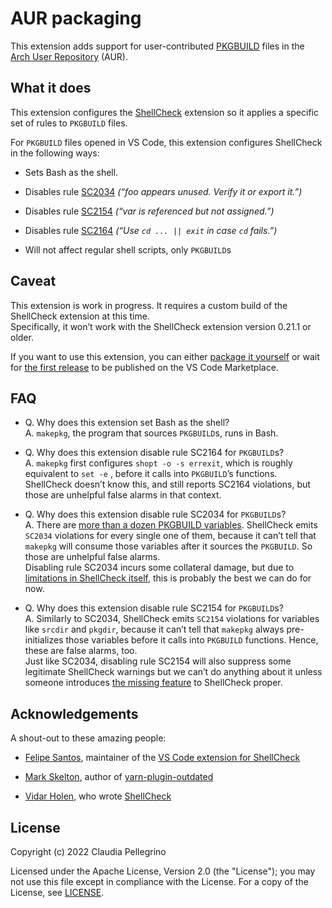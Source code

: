 # AUR packaging

This extension adds support for user-contributed
[PKGBUILD](https://wiki.archlinux.org/title/PKGBUILD) files in the
[Arch User Repository](https://aur.archlinux.org/) (AUR).

## What it does

This extension configures the
[ShellCheck](https://marketplace.visualstudio.com/items?itemName=timonwong.shellcheck)
extension so it applies a specific set of rules to `PKGBUILD` files.

For `PKGBUILD` files opened in VS Code, this extension configures
ShellCheck in the following ways:

- Sets Bash as the shell.

- Disables rule [SC2034](https://www.shellcheck.net/wiki/SC2034)
  _(“foo appears unused. Verify it or export it.”)_

- Disables rule [SC2154](https://www.shellcheck.net/wiki/SC2154)
  _(“var is referenced but not assigned.”)_

- Disables rule [SC2164](https://www.shellcheck.net/wiki/SC2164)
  _(“Use `cd ... || exit` in case `cd` fails.”)_

- Will not affect regular shell scripts, only `PKGBUILD`s

## Caveat

This extension is work in progress. It requires a custom
build of the ShellCheck extension at this time.  
Specifically, it won’t work with the ShellCheck extension version
0.21.1 or older.

If you want to use this extension, you can either
[package it
yourself](https://github.com/claui/vscode-aur-packaging/blob/main/README.md#building-the-extension)
or wait for
[the first release](https://github.com/claui/vscode-aur-packaging/milestone/1)
to be published on the VS Code Marketplace.

## FAQ

- Q. Why does this extension set Bash as the shell?  
  A. `makepkg`, the program that sources `PKGBUILD`s, runs in Bash.

- Q. Why does this extension disable rule SC2164 for `PKGBUILD`s?  
  A. `makepkg` first configures `shopt -o -s errexit`, which is
     roughly equivalent to `set -e` , before it calls into
     `PKGBUILD`’s functions. ShellCheck doesn’t know this, and
     still reports SC2164 violations, but those are unhelpful false
     alarms in that context.

- Q. Why does this extension disable rule SC2034 for `PKGBUILD`s?  
  A. There are
     [more than a dozen PKGBUILD variables](https://wiki.archlinux.org/title/PKGBUILD).
     ShellCheck emits `SC2034` violations for every single one of
     them, because it can’t tell that `makepkg` will consume those
     variables after it sources the `PKGBUILD`. So those are
     unhelpful false alarms.  
     Disabling rule SC2034 incurs some collateral damage, but due to
     [limitations in ShellCheck itself](https://github.com/koalaman/shellcheck/issues/356),
     this is probably the best we can do for now.

- Q. Why does this extension disable rule SC2154 for `PKGBUILD`s?  
  A. Similarly to SC2034, ShellCheck emits `SC2154` violations for
     variables like `srcdir` and `pkgdir`, because it can’t tell
     that `makepkg` always pre-initializes those variables before it
     calls into `PKGBUILD` functions. Hence, these are false alarms,
     too.  
     Just like SC2034, disabling rule SC2154 will also suppress
     some legitimate ShellCheck warnings but we can’t do anything
     about it unless someone introduces
     [the missing feature](https://github.com/koalaman/shellcheck/issues/356)
     to ShellCheck proper.

## Acknowledgements

A shout-out to these amazing people:

- [Felipe Santos](https://github.com/felipecrs), maintainer of the
  [VS Code extension for ShellCheck](https://github.com/vscode-shellcheck/vscode-shellcheck)

- [Mark Skelton](https://github.com/mskelton), author of
  [yarn-plugin-outdated](https://github.com/mskelton/yarn-plugin-outdated)

- [Vidar Holen](https://github.com/koalaman), who wrote
  [ShellCheck](https://www.shellcheck.net/)

## License

Copyright (c) 2022 Claudia Pellegrino

Licensed under the Apache License, Version 2.0 (the "License");
you may not use this file except in compliance with the License.
For a copy of the License, see [LICENSE](LICENSE).
